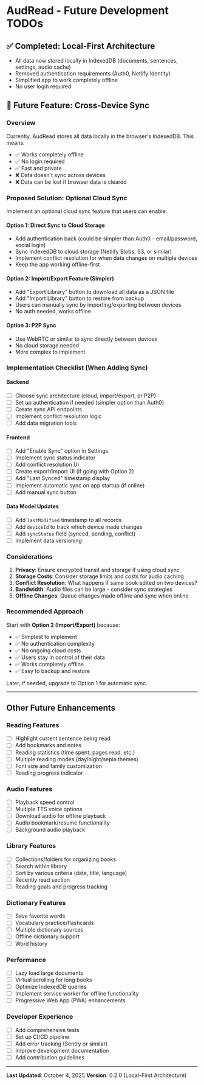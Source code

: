 # AudRead - Future Development TODOs

## ✅ Completed: Local-First Architecture
- All data now stored locally in IndexedDB (documents, sentences, settings, audio cache)
- Removed authentication requirements (Auth0, Netlify Identity)
- Simplified app to work completely offline
- No user login required

## 🔄 Future Feature: Cross-Device Sync

### Overview
Currently, AudRead stores all data locally in the browser's IndexedDB. This means:
- ✅ Works completely offline
- ✅ No login required
- ✅ Fast and private
- ❌ Data doesn't sync across devices
- ❌ Data can be lost if browser data is cleared

### Proposed Solution: Optional Cloud Sync

Implement an optional cloud sync feature that users can enable:

#### Option 1: Direct Sync to Cloud Storage
- Add authentication back (could be simpler than Auth0 - email/password, social login)
- Sync IndexedDB to cloud storage (Netlify Blobs, S3, or similar)
- Implement conflict resolution for when data changes on multiple devices
- Keep the app working offline-first

#### Option 2: Import/Export Feature (Simpler)
- Add "Export Library" button to download all data as a JSON file
- Add "Import Library" button to restore from backup
- Users can manually sync by importing/exporting between devices
- No auth needed, works offline

#### Option 3: P2P Sync
- Use WebRTC or similar to sync directly between devices
- No cloud storage needed
- More complex to implement

### Implementation Checklist (When Adding Sync)

#### Backend
- [ ] Choose sync architecture (cloud, import/export, or P2P)
- [ ] Set up authentication if needed (simpler option than Auth0)
- [ ] Create sync API endpoints
- [ ] Implement conflict resolution logic
- [ ] Add data migration tools

#### Frontend
- [ ] Add "Enable Sync" option in Settings
- [ ] Implement sync status indicator
- [ ] Add conflict resolution UI
- [ ] Create export/import UI (if going with Option 2)
- [ ] Add "Last Synced" timestamp display
- [ ] Implement automatic sync on app startup (if online)
- [ ] Add manual sync button

#### Data Model Updates
- [ ] Add `lastModified` timestamp to all records
- [ ] Add `deviceId` to track which device made changes
- [ ] Add `syncStatus` field (synced, pending, conflict)
- [ ] Implement data versioning

### Considerations
1. **Privacy**: Ensure encrypted transit and storage if using cloud sync
2. **Storage Costs**: Consider storage limits and costs for audio caching
3. **Conflict Resolution**: What happens if same book edited on two devices?
4. **Bandwidth**: Audio files can be large - consider sync strategies
5. **Offline Changes**: Queue changes made offline and sync when online

### Recommended Approach
Start with **Option 2 (Import/Export)** because:
- ✅ Simplest to implement
- ✅ No authentication complexity
- ✅ No ongoing cloud costs
- ✅ Users stay in control of their data
- ✅ Works completely offline
- ✅ Easy to backup and restore

Later, if needed, upgrade to Option 1 for automatic sync.

---

## Other Future Enhancements

### Reading Features
- [ ] Highlight current sentence being read
- [ ] Add bookmarks and notes
- [ ] Reading statistics (time spent, pages read, etc.)
- [ ] Multiple reading modes (day/night/sepia themes)
- [ ] Font size and family customization
- [ ] Reading progress indicator

### Audio Features
- [ ] Playback speed control
- [ ] Multiple TTS voice options
- [ ] Download audio for offline playback
- [ ] Audio bookmark/resume functionality
- [ ] Background audio playback

### Library Features
- [ ] Collections/folders for organizing books
- [ ] Search within library
- [ ] Sort by various criteria (date, title, language)
- [ ] Recently read section
- [ ] Reading goals and progress tracking

### Dictionary Features
- [ ] Save favorite words
- [ ] Vocabulary practice/flashcards
- [ ] Multiple dictionary sources
- [ ] Offline dictionary support
- [ ] Word history

### Performance
- [ ] Lazy load large documents
- [ ] Virtual scrolling for long books
- [ ] Optimize IndexedDB queries
- [ ] Implement service worker for offline functionality
- [ ] Progressive Web App (PWA) enhancements

### Developer Experience
- [ ] Add comprehensive tests
- [ ] Set up CI/CD pipeline
- [ ] Add error tracking (Sentry or similar)
- [ ] Improve development documentation
- [ ] Add contribution guidelines

---

**Last Updated**: October 4, 2025
**Version**: 0.2.0 (Local-First Architecture)
